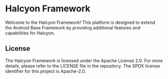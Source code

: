 # Halcyon Framework

Welcome to the Halcyon Framework! This platform is designed to extend the Android Base Framework by providing additional features and capabilities  for Halcyon.

## License
The Halcyon Framework is licensed under the Apache License 2.0. For more details, please refer to the LICENSE file in the repository. The SPDX license identifier for this project is Apache-2.0.